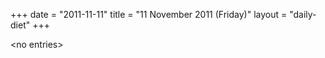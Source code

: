 +++
date = "2011-11-11"
title = "11 November 2011 (Friday)"
layout = "daily-diet"
+++


\<no entries\>

